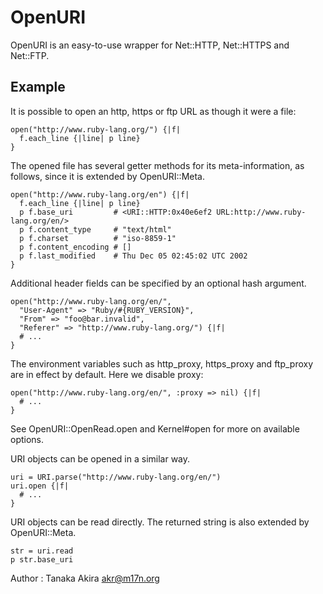 # OpenURI

OpenURI is an easy-to-use wrapper for Net::HTTP, Net::HTTPS and Net::FTP.

## Example

It is possible to open an http, https or ftp URL as though it were a file:

    open("http://www.ruby-lang.org/") {|f|
      f.each_line {|line| p line}
    }

The opened file has several getter methods for its meta-information, as
follows, since it is extended by OpenURI::Meta.

    open("http://www.ruby-lang.org/en") {|f|
      f.each_line {|line| p line}
      p f.base_uri         # <URI::HTTP:0x40e6ef2 URL:http://www.ruby-lang.org/en/>
      p f.content_type     # "text/html"
      p f.charset          # "iso-8859-1"
      p f.content_encoding # []
      p f.last_modified    # Thu Dec 05 02:45:02 UTC 2002
    }

Additional header fields can be specified by an optional hash argument.

    open("http://www.ruby-lang.org/en/",
      "User-Agent" => "Ruby/#{RUBY_VERSION}",
      "From" => "foo@bar.invalid",
      "Referer" => "http://www.ruby-lang.org/") {|f|
      # ...
    }

The environment variables such as http_proxy, https_proxy and ftp_proxy are in
effect by default. Here we disable proxy:

    open("http://www.ruby-lang.org/en/", :proxy => nil) {|f|
      # ...
    }

See OpenURI::OpenRead.open and Kernel#open for more on available options.

URI objects can be opened in a similar way.

    uri = URI.parse("http://www.ruby-lang.org/en/")
    uri.open {|f|
      # ...
    }

URI objects can be read directly. The returned string is also extended by
OpenURI::Meta.

    str = uri.read
    p str.base_uri

Author
:   Tanaka Akira <akr@m17n.org>

